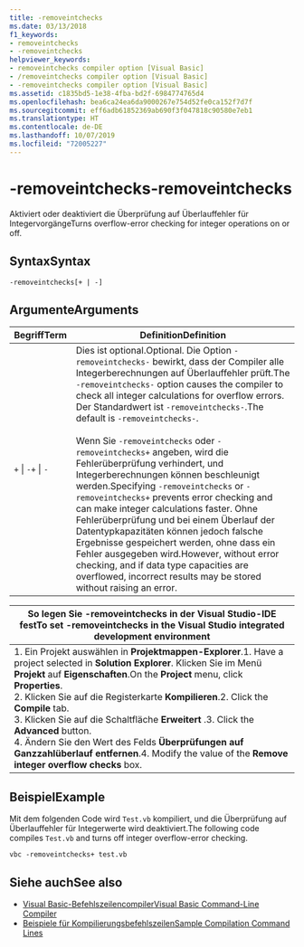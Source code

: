 ```yaml
---
title: -removeintchecks
ms.date: 03/13/2018
f1_keywords:
- removeintchecks
- -removeintchecks
helpviewer_keywords:
- removeintchecks compiler option [Visual Basic]
- /removeintchecks compiler option [Visual Basic]
- -removeintchecks compiler option [Visual Basic]
ms.assetid: c1835bd5-1e38-4fba-bd2f-6984774765d4
ms.openlocfilehash: bea6ca24ea6da9000267e754d52fe0ca152f7d7f
ms.sourcegitcommit: eff6adb61852369ab690f3f047818c90580e7eb1
ms.translationtype: HT
ms.contentlocale: de-DE
ms.lasthandoff: 10/07/2019
ms.locfileid: "72005227"
---
```

# <a name="-removeintchecks"></a><span data-ttu-id="8faa6-102">-removeintchecks</span><span class="sxs-lookup"><span data-stu-id="8faa6-102">-removeintchecks</span></span>
<span data-ttu-id="8faa6-103">Aktiviert oder deaktiviert die Überprüfung auf Überlauffehler für Integervorgänge</span><span class="sxs-lookup"><span data-stu-id="8faa6-103">Turns overflow-error checking for integer operations on or off.</span></span>  
  
## <a name="syntax"></a><span data-ttu-id="8faa6-104">Syntax</span><span class="sxs-lookup"><span data-stu-id="8faa6-104">Syntax</span></span>  
  
```console  
-removeintchecks[+ | -]  
```  
  
## <a name="arguments"></a><span data-ttu-id="8faa6-105">Argumente</span><span class="sxs-lookup"><span data-stu-id="8faa6-105">Arguments</span></span>  
  
|<span data-ttu-id="8faa6-106">Begriff</span><span class="sxs-lookup"><span data-stu-id="8faa6-106">Term</span></span>|<span data-ttu-id="8faa6-107">Definition</span><span class="sxs-lookup"><span data-stu-id="8faa6-107">Definition</span></span>|  
|---|---|  
|<span data-ttu-id="8faa6-108">`+` &#124; `-`</span><span class="sxs-lookup"><span data-stu-id="8faa6-108">`+` &#124; `-`</span></span>|<span data-ttu-id="8faa6-109">Dies ist optional.</span><span class="sxs-lookup"><span data-stu-id="8faa6-109">Optional.</span></span> <span data-ttu-id="8faa6-110">Die Option `-removeintchecks-` bewirkt, dass der Compiler alle Integerberechnungen auf Überlauffehler prüft.</span><span class="sxs-lookup"><span data-stu-id="8faa6-110">The `-removeintchecks-` option causes the compiler to check all integer calculations for overflow errors.</span></span> <span data-ttu-id="8faa6-111">Der Standardwert ist `-removeintchecks-`.</span><span class="sxs-lookup"><span data-stu-id="8faa6-111">The default is `-removeintchecks-`.</span></span><br /><br /> <span data-ttu-id="8faa6-112">Wenn Sie `-removeintchecks` oder `-removeintchecks+` angeben, wird die Fehlerüberprüfung verhindert, und Integerberechnungen können beschleunigt werden.</span><span class="sxs-lookup"><span data-stu-id="8faa6-112">Specifying `-removeintchecks` or `-removeintchecks+` prevents error checking and can make integer calculations faster.</span></span> <span data-ttu-id="8faa6-113">Ohne Fehlerüberprüfung und bei einem Überlauf der Datentypkapazitäten können jedoch falsche Ergebnisse gespeichert werden, ohne dass ein Fehler ausgegeben wird.</span><span class="sxs-lookup"><span data-stu-id="8faa6-113">However, without error checking, and if data type capacities are overflowed, incorrect results may be stored without raising an error.</span></span>|  
  
|<span data-ttu-id="8faa6-114">So legen Sie -removeintchecks in der Visual Studio-IDE fest</span><span class="sxs-lookup"><span data-stu-id="8faa6-114">To set -removeintchecks in the Visual Studio integrated development environment</span></span>|  
|---|  
|<span data-ttu-id="8faa6-115">1.  Ein Projekt auswählen in **Projektmappen-Explorer**.</span><span class="sxs-lookup"><span data-stu-id="8faa6-115">1.  Have a project selected in **Solution Explorer**.</span></span> <span data-ttu-id="8faa6-116">Klicken Sie im Menü **Projekt** auf **Eigenschaften**.</span><span class="sxs-lookup"><span data-stu-id="8faa6-116">On the **Project** menu, click **Properties**.</span></span> <br /><span data-ttu-id="8faa6-117">2.  Klicken Sie auf die Registerkarte **Kompilieren**.</span><span class="sxs-lookup"><span data-stu-id="8faa6-117">2.  Click the **Compile** tab.</span></span><br /><span data-ttu-id="8faa6-118">3.  Klicken Sie auf die Schaltfläche **Erweitert** .</span><span class="sxs-lookup"><span data-stu-id="8faa6-118">3.  Click the **Advanced** button.</span></span><br /><span data-ttu-id="8faa6-119">4.  Ändern Sie den Wert des Felds **Überprüfungen auf Ganzzahlüberlauf entfernen**.</span><span class="sxs-lookup"><span data-stu-id="8faa6-119">4.  Modify the value of the **Remove integer overflow checks** box.</span></span>|  
  
## <a name="example"></a><span data-ttu-id="8faa6-120">Beispiel</span><span class="sxs-lookup"><span data-stu-id="8faa6-120">Example</span></span>  
 <span data-ttu-id="8faa6-121">Mit dem folgenden Code wird `Test.vb` kompiliert, und die Überprüfung auf Überlauffehler für Integerwerte wird deaktiviert.</span><span class="sxs-lookup"><span data-stu-id="8faa6-121">The following code compiles `Test.vb` and turns off integer overflow-error checking.</span></span>  
  
```console
vbc -removeintchecks+ test.vb  
```  
  
## <a name="see-also"></a><span data-ttu-id="8faa6-122">Siehe auch</span><span class="sxs-lookup"><span data-stu-id="8faa6-122">See also</span></span>

- [<span data-ttu-id="8faa6-123">Visual Basic-Befehlszeilencompiler</span><span class="sxs-lookup"><span data-stu-id="8faa6-123">Visual Basic Command-Line Compiler</span></span>](../../../visual-basic/reference/command-line-compiler/index.md)
- [<span data-ttu-id="8faa6-124">Beispiele für Kompilierungsbefehlszeilen</span><span class="sxs-lookup"><span data-stu-id="8faa6-124">Sample Compilation Command Lines</span></span>](../../../visual-basic/reference/command-line-compiler/sample-compilation-command-lines.md)
